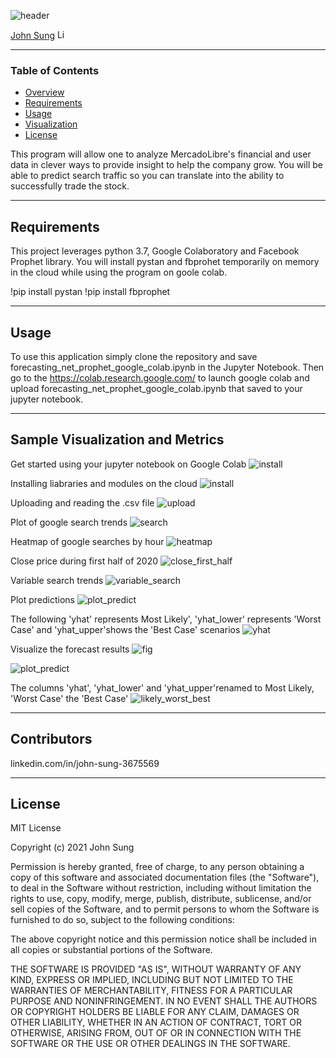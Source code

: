 ![header](https://capsule-render.vercel.app/api?type=waving&color=gradient&width=1000&height=200&section=header&text=Time%20Series%20Analysis%20Google%20Colab%20&fontSize=30&fontColor=black)

<!-- header is made with: https://github.com/kyechan99/capsule-render -->

[John Sung](https://linkedin.com/in/john-sung-3675569) [<img src="https://cdn2.auth0.com/docs/media/connections/linkedin.png" alt="LinkedIn -  John Sung" width=15/>](https://linkedin.com/in/john-sung-3675569/)
                                                            
---

### Table of Contents

* [Overview](#overview)
* [Requirements](#requirements)
* [Usage](#usage)
* [Visualization](#visualization)
* [License](#license)

This program will allow one to analyze MercadoLibre's financial and user data in clever ways to provide insight to help the company grow. You will be able to predict search traffic so you can translate into the ability to successfully trade the stock.

---

## Requirements

This project leverages python 3.7, Google Colaboratory and Facebook Prophet library. You will install pystan and fbprohet temporarily on memory in the cloud while using the program on goole colab.

!pip install pystan
!pip install fbprophet 

---

## Usage

To use this application simply clone the repository and save forecasting_net_prophet_google_colab.ipynb in the Jupyter Notebook. Then go to the https://colab.research.google.com/ to launch google colab and upload forecasting_net_prophet_google_colab.ipynb that saved to your jupyter notebook.

---

## Sample Visualization and Metrics

Get started using your jupyter notebook on Google Colab
![install](Images/google_colab.PNG)

Installing liabraries and modules on the cloud
![install](Images/install_google_colab.PNG)

Uploading and reading the .csv file
![upload](Images/file_uploaded_read_csv.PNG)

Plot of google search trends
![search](Images/search_trends.PNG)

Heatmap of google searches by hour
![heatmap](Images/heatmap.PNG)

Close price during first half of 2020
![close_first_half](Images/close_first_half.PNG)

Variable search trends
![variable_search](Images/variable_search_trends_first_half.PNG)

Plot predictions
![plot_predict](Images/plot_predictions.PNG)

The following 'yhat' represents Most Likely', 'yhat_lower' represents 'Worst Case' and 'yhat_upper'shows the 'Best Case' scenarios
![yhat](Images/yhat_yhat_upper_yhat_lower_hvplot.PNG)

Visualize the forecast results 
![fig](Images/fig_mercado.PNG)


![plot_predict](Images/plot_predictions_mercado_sales.PNG)

The columns 'yhat', 'yhat_lower' and 'yhat_upper'renamed to Most Likely, 'Worst Case' the 'Best Case'
![likely_worst_best](Images/most_likely_worst_case_best_case.PNG)

---

## Contributors

linkedin.com/in/john-sung-3675569

---

## License

MIT License

Copyright (c) 2021 John Sung

Permission is hereby granted, free of charge, to any person obtaining a copy
of this software and associated documentation files (the "Software"), to deal
in the Software without restriction, including without limitation the rights
to use, copy, modify, merge, publish, distribute, sublicense, and/or sell
copies of the Software, and to permit persons to whom the Software is
furnished to do so, subject to the following conditions:

The above copyright notice and this permission notice shall be included in all
copies or substantial portions of the Software.

THE SOFTWARE IS PROVIDED "AS IS", WITHOUT WARRANTY OF ANY KIND, EXPRESS OR
IMPLIED, INCLUDING BUT NOT LIMITED TO THE WARRANTIES OF MERCHANTABILITY,
FITNESS FOR A PARTICULAR PURPOSE AND NONINFRINGEMENT. IN NO EVENT SHALL THE
AUTHORS OR COPYRIGHT HOLDERS BE LIABLE FOR ANY CLAIM, DAMAGES OR OTHER
LIABILITY, WHETHER IN AN ACTION OF CONTRACT, TORT OR OTHERWISE, ARISING FROM,
OUT OF OR IN CONNECTION WITH THE SOFTWARE OR THE USE OR OTHER DEALINGS IN THE
SOFTWARE.
